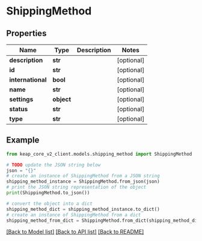 # ShippingMethod


## Properties

Name | Type | Description | Notes
------------ | ------------- | ------------- | -------------
**description** | **str** |  | [optional] 
**id** | **str** |  | [optional] 
**international** | **bool** |  | [optional] 
**name** | **str** |  | [optional] 
**settings** | **object** |  | [optional] 
**status** | **str** |  | [optional] 
**type** | **str** |  | [optional] 

## Example

```python
from keap_core_v2_client.models.shipping_method import ShippingMethod

# TODO update the JSON string below
json = "{}"
# create an instance of ShippingMethod from a JSON string
shipping_method_instance = ShippingMethod.from_json(json)
# print the JSON string representation of the object
print(ShippingMethod.to_json())

# convert the object into a dict
shipping_method_dict = shipping_method_instance.to_dict()
# create an instance of ShippingMethod from a dict
shipping_method_from_dict = ShippingMethod.from_dict(shipping_method_dict)
```
[[Back to Model list]](../README.md#documentation-for-models) [[Back to API list]](../README.md#documentation-for-api-endpoints) [[Back to README]](../README.md)


